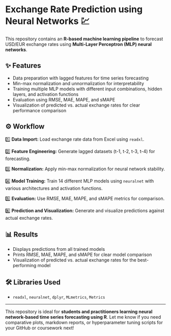# Exchange Rate Prediction using Neural Networks 💹

This repository contains an **R-based machine learning pipeline** to forecast USD/EUR exchange rates using **Multi-Layer Perceptron (MLP) neural networks**.

## ✨ Features

* Data preparation with lagged features for time series forecasting
* Min-max normalization and unnormalization for interpretability
* Training multiple MLP models with different input combinations, hidden layers, and activation functions
* Evaluation using RMSE, MAE, MAPE, and sMAPE
* Visualization of predicted vs. actual exchange rates for clear performance comparison

## ⚙️ Workflow

1️⃣ **Data Import:** Load exchange rate data from Excel using `readxl`.

2️⃣ **Feature Engineering:** Generate lagged datasets (t-1, t-2, t-3, t-4) for forecasting.

3️⃣ **Normalization:** Apply min-max normalization for neural network stability.

4️⃣ **Model Training:** Train 14 different MLP models using `neuralnet` with various architectures and activation functions.

5️⃣ **Evaluation:** Use RMSE, MAE, MAPE, and sMAPE metrics for comparison.

6️⃣ **Prediction and Visualization:** Generate and visualize predictions against actual exchange rates.

## 📊 Results

* Displays predictions from all trained models
* Prints RMSE, MAE, MAPE, and sMAPE for clear model comparison
* Visualization of predicted vs. actual exchange rates for the best-performing model

## 🛠️ Libraries Used

* `readxl`, `neuralnet`, `dplyr`, `MLmetrics`, `Metrics`

---

This repository is ideal for **students and practitioners learning neural network-based time series forecasting using R**. Let me know if you need comparative plots, markdown reports, or hyperparameter tuning scripts for your GitHub or coursework next!
